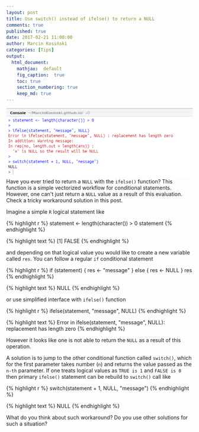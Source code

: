 ```yaml
---
layout: post
title: Use switch() instead of ifelse() to return a NULL
comments: true
published: true
date: 2017-02-21 11:00:00
author: Marcin Kosiński
categories: [Tips]
output:
  html_document:
    mathjax:  default
    fig_caption:  true
    toc: true
    section_numbering: true
    keep_md: true
---
```


<img src="/images/fulls/statement_ifelse.png" class="fit image"> Have you ever tried to return a `NULL` with the `ifelse()` function? This function is a simple vectorized workflow for conditional statements. However, one can't just return a `NULL` value as a result of this evaluation. Check a tricky workaround solution in this post.

Imagine a simple `R` logical statement like


{% highlight r %}
statement <- length(character()) > 0
statement
{% endhighlight %}



{% highlight text %}
[1] FALSE
{% endhighlight %}

and depending on that logical value you would like to create a new variable called `res`. You can follow a regular `if` conditional statement


{% highlight r %}
if (statement) {
   res <- "message"
} else {
   res <- NULL
}
res
{% endhighlight %}



{% highlight text %}
NULL
{% endhighlight %}

or use simplified interface with `ifelse()` function


{% highlight r %}
ifelse(statement, "message", NULL)
{% endhighlight %}



{% highlight text %}
Error in ifelse(statement, "message", NULL): replacement has length zero
{% endhighlight %}

However it looks like one is not able to return the `NULL` as a result of this operation. 

A solution is to jump to the other conditional function called `switch()`, which for the first parameter takes number (`n`) and returns the value passed as the `n-th` parameter. If one treats logical values as `TRUE is 1` and `FALSE is 0` then primary `ifelse()` statement can be rebuild to `switch()` call like


{% highlight r %}
switch(statement + 1, NULL, "message")
{% endhighlight %}



{% highlight text %}
NULL
{% endhighlight %}

What do you think about such workaround? Do you use other solutions for such a situation?
